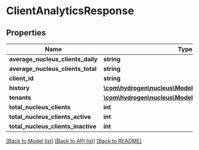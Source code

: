 # ClientAnalyticsResponse

## Properties
Name | Type | Description | Notes
------------ | ------------- | ------------- | -------------
**average_nucleus_clients_daily** | **string** |  | [optional] 
**average_nucleus_clients_total** | **string** |  | [optional] 
**client_id** | **string** |  | [optional] 
**history** | [**\com\hydrogen\nucleus\Model\ClientAnalyticsHistory[]**](ClientAnalyticsHistory.md) |  | [optional] 
**tenants** | [**\com\hydrogen\nucleus\Model\ClientAnalyticsTenants[]**](ClientAnalyticsTenants.md) |  | [optional] 
**total_nucleus_clients** | **int** |  | [optional] 
**total_nucleus_clients_active** | **int** |  | [optional] 
**total_nucleus_clients_inactive** | **int** |  | [optional] 

[[Back to Model list]](../README.md#documentation-for-models) [[Back to API list]](../README.md#documentation-for-api-endpoints) [[Back to README]](../README.md)


